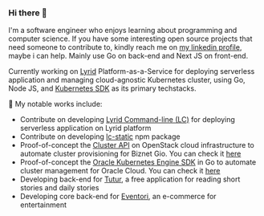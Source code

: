 ### Hi there 👋

I'm a software engineer who enjoys learning about programming and computer science. If you have some interesting open source projects that need someone to contribute to, kindly reach me on [my linkedin profile](https://www.linkedin.com/in/azhary-arliansyah), maybe i can help. Mainly use Go on back-end and Next JS on front-end.

Currently working on [Lyrid](https://www.lyrid.io) Platform-as-a-Service for deploying serverless application and managing cloud-agnostic Kubernetes cluster, using Go, Node JS, and [Kubernetes SDK](https://github.com/kubernetes/client-go) as its primary techstacks.

🌱 My notable works include:
- Contribute on developing [Lyrid Command-line (LC)](https://docs.lyrid.io/installation) for deploying serverless application on Lyrid platform
- Contribute on developing [lc-static](https://www.npmjs.com/package/lc-static) npm package
- Proof-of-concept the [Cluster API](https://cluster-api.sigs.k8s.io/introduction.html) on OpenStack cloud infrastructure to automate cluster provisioning for Biznet Gio. You can check it [here](https://github.com/azhry/openstack-cluster-api)
- Proof-of-concept the [Oracle Kubernetes Engine SDK](https://github.com/oracle/oci-go-sdk) in Go to automate cluster management for Oracle Cloud. You can check it [here](https://github.com/azhry/oracle-kubernetes-engine)
- Developing back-end for [Tutur](https://play.google.com/store/apps/details?id=co.tutur.id&hl=en), a free application for reading short stories and daily stories
- Developing core back-end for [Eventori](https://eventori.id/), an e-commerce for entertainment

<!--
**azhry/azhry** is a ✨ _special_ ✨ repository because its `README.md` (this file) appears on your GitHub profile.

Here are some ideas to get you started:

- 🔭 I’m currently working on ...
- 🌱 I’m currently learning ...
- 👯 I’m looking to collaborate on ...
- 🤔 I’m looking for help with ...
- 💬 Ask me about ...
- 📫 How to reach me: ...
- 😄 Pronouns: ...
- ⚡ Fun fact: ...
-->
